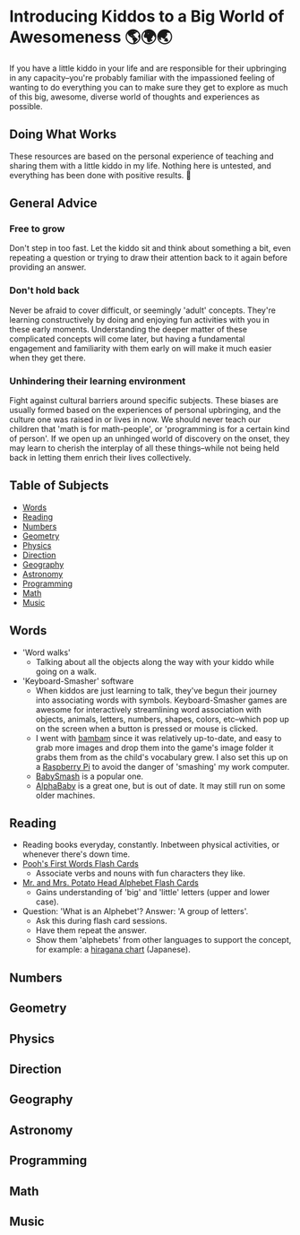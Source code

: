 # Introducing Kiddos to a Big World of Awesomeness 🌎🌍🌏
If you have a little kiddo in your life and are responsible for their upbringing in any capacity–you're probably familiar with the impassioned feeling of wanting to do everything you can to make sure they get to explore as much of this big, awesome, diverse world of thoughts and experiences as possible.

## Doing What Works
These resources are based on the personal experience of teaching and sharing them with a little kiddo in my life. Nothing here is untested, and everything has been done with positive results. 🙌

## General Advice
### Free to grow
Don't step in too fast. Let the kiddo sit and think about something a bit, even repeating a question or trying to draw their attention back to it again before providing an answer.

### Don't hold back
Never be afraid to cover difficult, or seemingly 'adult' concepts. They're learning constructively by doing and enjoying fun activities with you in these early moments. Understanding the deeper matter of these complicated concepts will come later, but having a fundamental engagement and familiarity with them early on will make it much easier when they get there.

### Unhindering their learning environment
Fight against cultural barriers around specific subjects. These biases are usually formed based on the experiences of personal upbringing, and the culture one was raised in or lives in now. We should never teach our children that 'math is for math-people', or 'programming is for a certain kind of person'. If we open up an unhinged world of discovery on the onset, they may learn to cherish the interplay of all these things–while not being held back in letting them enrich their lives collectively.

## Table of Subjects
* [Words](https://github.com/obensource/little-kiddo-learning/blob/master/README.md#symbols)
* [Reading](https://github.com/obensource/little-kiddo-learning/blob/master/README.md#reading)
* [Numbers](https://github.com/obensource/little-kiddo-learning/blob/master/README.md#numbers)
* [Geometry](https://github.com/obensource/little-kiddo-learning/blob/master/README.md#geometry)
* [Physics](https://github.com/obensource/little-kiddo-learning/blob/master/README.md#physics)
* [Direction](https://github.com/obensource/little-kiddo-learning/blob/master/README.md#direction)
* [Geography](https://github.com/obensource/little-kiddo-learning/blob/master/README.md#geography)
* [Astronomy](https://github.com/obensource/little-kiddo-learning/blob/master/README.md#astronomy)
* [Programming](https://github.com/obensource/little-kiddo-learning/blob/master/README.md#programming)
* [Math](https://github.com/obensource/little-kiddo-learning/blob/master/README.md#math)
* [Music](https://github.com/obensource/little-kiddo-learning/blob/master/README.md#music)

## Words
* 'Word walks'
  * Talking about all the objects along the way with your kiddo while going on a walk.
* 'Keyboard-Smasher' software
  * When kiddos are just learning to talk, they've begun their journey into associating words with symbols. Keyboard-Smasher games are awesome for interactively streamlining word association with objects, animals, letters, numbers, shapes, colors, etc–which pop up on the screen when a button is pressed or mouse is clicked.
  * I went with [bambam](https://github.com/porridge/bambam) since it was relatively up-to-date, and easy to grab more images and drop them into the game's image folder it grabs them from as the child's vocabulary grew. I also set this up on a [Raspberry Pi](https://www.raspberrypi.org/) to avoid the danger of 'smashing' my work computer.
  * [BabySmash](http://babysmash.com/) is a popular one.
  * [AlphaBaby](http://alphababy.sourceforge.net/) is a great one, but is out of date. It may still run on some older machines.

## Reading
* Reading books everyday, constantly. Inbetween physical activities, or whenever there's down time.
* [Pooh's First Words Flash Cards](https://www.amazon.com/Disney-Winnie-Learning-Cards-Decks/dp/B008440UWC/ref=sr_1_1?ie=UTF8&qid=1527402525&sr=8-1&keywords=winnie+the+pooh+flash+cards)
  * Associate verbs and nouns with fun characters they like.
* [Mr. and Mrs. Potato Head Alphebet Flash Cards](https://www.amazon.com/Playskool-Prek-K-Flash-Cards-featuring/dp/B077HPGY73/ref=sr_1_fkmr0_1?ie=UTF8&qid=1527402791&sr=8-1-fkmr0&keywords=mr+potato+head+abc+cards)
  * Gains understanding of 'big' and 'little' letters (upper and lower case).
* Question: 'What is an Alphebet'? Answer: 'A group of letters'.
  * Ask this during flash card sessions.
  * Have them repeat the answer.
  * Show them 'alphebets' from other languages to support the concept, for example: a [hiragana chart](https://files.tofugu.com/articles/japanese/2016-04-05-hiragana-chart/happylilac-hiragana-chart.pdf) (Japanese).

## Numbers

## Geometry

## Physics

## Direction

## Geography

## Astronomy

## Programming

## Math

## Music
